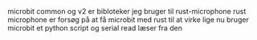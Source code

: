 microbit common og v2 er bibloteker jeg bruger til rust-microphone
rust microphone er forsøg på at få microbit med rust til at virke
lige nu bruger microbit et python script og serial read læser fra den
